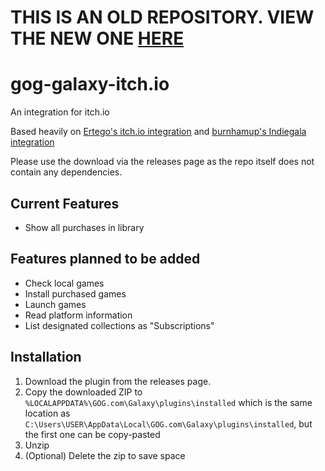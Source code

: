 # THIS IS AN OLD REPOSITORY. VIEW THE NEW ONE [HERE](https://github.com/tauqua/gog-galaxy-itch.io)


# gog-galaxy-itch.io

An integration for itch.io

Based heavily on [Ertego's itch.io integration](https://github.com/Ertego/gog-galaxy-itch.io) and [burnhamup's Indiegala integration](https://github.com/burnhamup/galaxy-integration-indiegala)

Please use the download via the releases page as the repo itself does not contain any dependencies. 

## Current Features
* Show all purchases in library

## Features planned to be added
* Check local games
* Install purchased games
* Launch games
* Read platform information
* List designated collections as "Subscriptions" 

## Installation
1. Download the plugin from the releases page.
2. Copy the downloaded ZIP to `%LOCALAPPDATA%\GOG.com\Galaxy\plugins\installed`
   which is the same location as `C:\Users\USER\AppData\Local\GOG.com\Galaxy\plugins\installed`, but the first one can be copy-pasted
3. Unzip
4. (Optional) Delete the zip to save space

